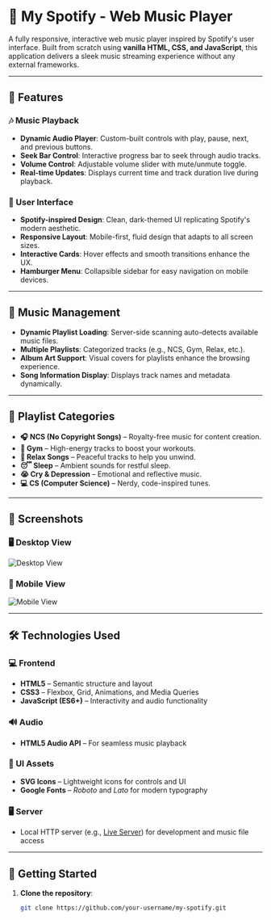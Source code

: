 # 🎵 My Spotify - Web Music Player

A fully responsive, interactive web music player inspired by Spotify's user interface. Built from scratch using **vanilla HTML, CSS, and JavaScript**, this application delivers a sleek music streaming experience without any external frameworks.

---

## 🌟 Features

### 🎶 Music Playback
- **Dynamic Audio Player**: Custom-built controls with play, pause, next, and previous buttons.
- **Seek Bar Control**: Interactive progress bar to seek through audio tracks.
- **Volume Control**: Adjustable volume slider with mute/unmute toggle.
- **Real-time Updates**: Displays current time and track duration live during playback.

### 📱 User Interface
- **Spotify-inspired Design**: Clean, dark-themed UI replicating Spotify's modern aesthetic.
- **Responsive Layout**: Mobile-first, fluid design that adapts to all screen sizes.
- **Interactive Cards**: Hover effects and smooth transitions enhance the UX.
- **Hamburger Menu**: Collapsible sidebar for easy navigation on mobile devices.

---

## 🎵 Music Management
- **Dynamic Playlist Loading**: Server-side scanning auto-detects available music files.
- **Multiple Playlists**: Categorized tracks (e.g., NCS, Gym, Relax, etc.).
- **Album Art Support**: Visual covers for playlists enhance the browsing experience.
- **Song Information Display**: Displays track names and metadata dynamically.

---

## 📂 Playlist Categories

- **🎧 NCS (No Copyright Songs)** – Royalty-free music for content creation.
- **💪 Gym** – High-energy tracks to boost your workouts.
- **🧘 Relax Songs** – Peaceful tracks to help you unwind.
- **😴 Sleep** – Ambient sounds for restful sleep.
- **😭 Cry & Depression** – Emotional and reflective music.
- **💻 CS (Computer Science)** – Nerdy, code-inspired tunes.

---

## 📸 Screenshots

### 🖥️ Desktop View
![Desktop View](screenshots/desktop-view.png)

### 📱 Mobile View
![Mobile View](screenshots/mobile-view.png)


---

## 🛠️ Technologies Used

### 💻 Frontend
- **HTML5** – Semantic structure and layout
- **CSS3** – Flexbox, Grid, Animations, and Media Queries
- **JavaScript (ES6+)** – Interactivity and audio functionality

### 🔊 Audio
- **HTML5 Audio API** – For seamless music playback

### 🎨 UI Assets
- **SVG Icons** – Lightweight icons for controls and UI
- **Google Fonts** – *Roboto* and *Lato* for modern typography

### 🖥️ Server
- Local HTTP server (e.g., [Live Server](https://marketplace.visualstudio.com/items?itemName=ritwickdey.LiveServer)) for development and music file access

---

## 🚀 Getting Started

1. **Clone the repository**:
   ```bash
   git clone https://github.com/your-username/my-spotify.git


   
